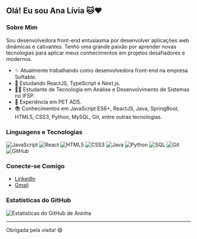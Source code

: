 ## Olá! Eu sou Ana Lívia 🐱❤

### Sobre Mim
Sou desenvolvedora front-end entusiasma por desenvolver aplicações web dinâmicas e cativantes. Tenho uma grande paixão por aprender novas tecnologias para aplicar meus conhecimentos em projetos desafiadores e modernos.

- ✨ Atualmente trabalhando como desenvolvedora front-end na empresa Softable.
- 🍃 Estudando ReactJS, TypeScript e Next.js.
- 👩‍🎓 Estudante de Tecnologia em Análise e Desenvolvimento de Sistemas no IFSP.
- 💼 Experiência em PET ADS.
- 📚 Conhecimentos em JavaScript ES6+, ReactJS, Java, SpringBoot, HTML5, CSS3, Python, MySQL, Git, entre outras tecnologias.

### Linguagens e Tecnologias
![JavaScript](https://img.shields.io/badge/JavaScript-F7DF1E?style=for-the-badge&logo=javascript&logoColor=black)
![React](https://img.shields.io/badge/React-20232A?style=for-the-badge&logo=react&logoColor=61DAFB)
![HTML5](https://img.shields.io/badge/HTML5-E34F26?style=for-the-badge&logo=html5&logoColor=white)
![CSS3](https://img.shields.io/badge/CSS3-1572B6?style=for-the-badge&logo=css3&logoColor=white)
![Java](https://img.shields.io/badge/Java-ED8B00?style=for-the-badge&logo=java&logoColor=white)
![Python](https://img.shields.io/badge/Python-3776AB?style=for-the-badge&logo=python&logoColor=white)
![SQL](https://img.shields.io/badge/SQL-4479A1?style=for-the-badge&logo=sql&logoColor=white)
![Git](https://img.shields.io/badge/Git-F05032?style=for-the-badge&logo=git&logoColor=white)
![GitHub](https://img.shields.io/badge/GitHub-181717?style=for-the-badge&logo=github&logoColor=white)

### Conecte-se Comigo
- [LinkedIn](https://www.linkedin.com/in/ana-lívia-motta)
- [Gmail](mailto:aanalivia2703@gmail.com)

### Estatísticas do GitHub
![Estatísticas do GitHub de Aninha](https://github-readme-stats.vercel.app/api?username=Analiviamotta&show_icons=true&theme=radical)

---

Obrigada pela visita! 😄
